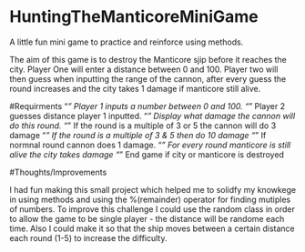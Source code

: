 # HuntingTheManticoreMiniGame

A little fun mini game to practice and reinforce using methods.

The aim of this game is to destroy the Manticore sjip before it reaches the city. Player One will enter a distance between 0 and 100.
Player two will then guess when inputting the range of the cannon, after every guess the round increases and the city takes 1 damage if manticore still alive.

#Requirments
“*” Player 1 inputs a number between 0 and 100.
“*” Player 2 guesses distance player 1 inputted.
“*” Display what damage the cannon will do this round.
“*” If the round is a multiple of 3 or 5 the cannon will do 3 damage
“*” If the round is a multiple of 3 & 5 then do 10 damage 
“*” If normnal round cannon does 1 damage.
“*” For every round manticore is still alive the city takes damage
“*” End game if city or manticore is destroyed

#Thoughts/Improvements

I had fun making this small project which helped me to solidfy my knowkege in using methods and using the %(remainder) operator for finding mutiples of numbers.
To improve this challenge I could use the random class in order to allow the game to be single player - the distance will be randome each time.
Also I could make it so that the ship moves between a certain distance each round (1-5) to increase the difficulty.
